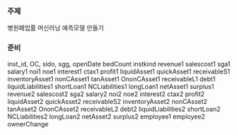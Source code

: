 ### 주제
병원폐업률 머신러닝 예측모델 만들기

### 준비
inst_id, OC, sido, sgg, openDate	bedCount	instkind	revenue1	salescost1	sga1	salary1	noi1	noe1	interest1	ctax1	profit1	liquidAsset1	quickAsset1	receivableS1	inventoryAsset1	nonCAsset1	tanAsset1	OnonCAsset1	receivableL1	debt1	liquidLiabilities1	shortLoan1	NCLiabilities1	longLoan1	netAsset1	surplus1	revenue2	salescost2	sga2	salary2	noi2	noe2	interest2	ctax2	profit2	liquidAsset2	quickAsset2	receivableS2	inventoryAsset2	nonCAsset2	tanAsset2	OnonCAsset2	receivableL2	debt2	liquidLiabilities2	shortLoan2	NCLiabilities2	longLoan2	netAsset2	surplus2	employee1	employee2	ownerChange


